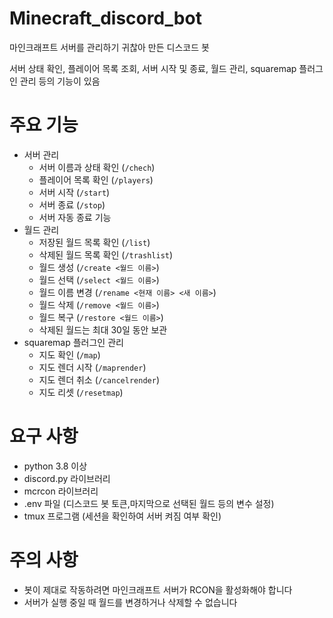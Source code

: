 # Minecraft_discord_bot
마인크래프트 서버를 관리하기 귀찮아 만든 디스코드 봇

서버 상태 확인, 플레이어 목록 조회, 서버 시작 및 종료, 월드 관리, squaremap 플러그인 관리 등의 기능이 있음

# 주요 기능

- 서버 관리
	- 서버 이름과 상태 확인 (`/chech`)
	- 플레이어 목록 확인 (`/players`)
	- 서버 시작 (`/start`)
	- 서버 종료 (`/stop`)
	- 서버 자동 종료 기능
- 월드 관리
	- 저장된 월드 목록 확인 (`/list`)
	- 삭제된 월드 목록 확인 (`/trashlist`)
	- 월드 생성 (`/create <월드 이름>`)
	- 월드 선택 (`/select <월드 이름>`)
	- 월드 이름 변경 (`/rename <현재 이름> <새 이름>`)
	- 월드 삭제 (`/remove <월드 이름>`)
	- 월드 복구 (`/restore <월드 이름>`)
	- 삭제된 월드는 최대 30일 동안 보관
- squaremap 플러그인 관리
	- 지도 확인 (`/map`)
	- 지도 렌더 시작 (`/maprender`)
	- 지도 렌더 취소 (`/cancelrender`)
	- 지도 리셋 (`/resetmap`)

# 요구 사항

- python 3.8 이상
- discord.py 라이브러리
- mcrcon 라이브러리
- .env 파일 (디스코드 봇 토큰,마지막으로 선택된 월드 등의 변수 설정)
- tmux 프로그램 (세션을 확인하여 서버 켜짐 여부 확인)

# 주의 사항

- 봇이 제대로 작동하려면 마인크래프트 서버가 RCON을 활성화해야 합니다
- 서버가 실행 중일 때 월드를 변경하거나 삭제할 수 없습니다
